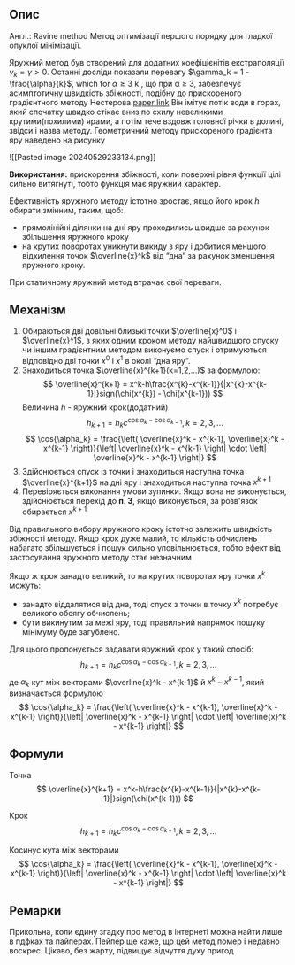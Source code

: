 ## Опис
Англ.: Ravine method
Метод оптимізації першого порядку для гладкої опуклої мінімізації.

Яружний метод був створений для додатних коефіцієнітів екстраполяції $\gamma_k = \gamma > 0$. Останні досліди показали перевагу $\gamma_k = 1 - \frac{\alpha}{k}$, which for $\alpha \geq 3$ k , що при α ≥ 3, забезпечує асимптотичну швидкість збіжності, подібну до прискореного градієнтного методу Нестерова.[paper link](https://arxiv.org/pdf/2403.04860v1)    Він імітує потік води в горах, який спочатку швидко стікає вниз по схилу невеликими крутими(похилими) ярами, а потім тече вздовж головної річки в долині, звідси і назва методу. Геометричний методу прискореного градієнта яру наведено на рисунку  

![[Pasted image 20240529233134.png]]

**Використання:** прискорення збіжності, коли поверхні рівня функції цілі сильно витягнуті, тобто функція має яружний характер.

Ефективність яружного методу істотно зростає, якщо його крок $h$ обирати змінним, таким, щоб:
- прямолінійні ділянки на дні яру проходились швидше за рахунок збільшення яружного кроку
- на крутих поворотах уникнути викиду з яру і добитися меншого відхилення точок $\overline{x}^k$ від “дна“ за рахунок зменшення яружного кроку.

При статичному яружний метод втрачає свої переваги. 

## Механізм
1. Обираються дві довільні близькі точки $\overline{x}^0$ і $\overline{x}^1$, з яких одним кроком методу найшвидшого спуску чи іншим градієнтним методом виконуємо спуск і отримуються відповідно дві точки $х^0$ і $х^1$ в околі “дна яру“.
2. Знаходиться точка $\overline{x}^{k+1}(k=1,2,...)$ за формулою:
	$$
		\overline{x}^{k+1} = x^k-h\frac{x^{k}-x^{k-1}}{|x^{k}-x^{k-1}|}sign(\chi(x^{k}) - \chi(x^{k-1}))
	$$
		Величина $h$ - яружний крок(додатний)
$$
	h_{k+1} = h_k c^{\cos{\alpha_k} - \cos{\alpha_{k-1}}}, k = 2,3, ...
$$
	$$
		\cos{\alpha_k} = \frac{\left( \overline{x}^k - x^{k-1}, \overline{x}^k - x^{k-1} \right)}{\left| \overline{x}^k - x^{k-1} \right| \cdot \left| \overline{x}^k - x^{k-1} \right|}
	$$
3. Здійснюється спуск із точки і знаходиться наступна точка $\overline{х}^{k+1}$ на дні яру і знаходиться наступна точка $x^{k+1}$ 
4. Перевіряється виконання умови зупинки. Якщо вона не виконується, здійснюється перехід до **п. 3**, якщо виконується, за розв'язок обирається $х^{k+1}$

Від правильного вибору яружного кроку істотно залежить швидкість збіжності методу.
Якщо крок дуже малий, то кількість обчислень набагато збільшується і пошук сильно уповільнюється, тобто ефект від застосування яружного методу стає незначним

Якщо ж крок занадто великий, то на крутих поворотах яру точки $х^{k}$ можуть:
- занадто віддалятися від дна, тоді спуск з точки в точку $х^k$ потребує великого обсягу обчислень;
- бути викинутим за межі яру, тоді правильний напрямок пошуку мінімуму буде загублено.

Для цього пропонується задавати яружний крок у такий спосіб:
$$
	h_{k+1} = h_k c^{\cos{\alpha_k} - \cos{\alpha_{k-1}}}, k = 2,3, ...
$$
		де $\alpha_k$ кут між векторами $\overline{x}^k - x^{k-1}$ й $x^k - x^{k-1}$, який визначається формулою 
	$$
		\cos{\alpha_k} = \frac{\left( \overline{x}^k - x^{k-1}, \overline{x}^k - x^{k-1} \right)}{\left| \overline{x}^k - x^{k-1} \right| \cdot \left| \overline{x}^k - x^{k-1} \right|}
	$$
## Формули
Точка
$$
		\overline{x}^{k+1} = x^k-h\frac{x^{k}-x^{k-1}}{|x^{k}-x^{k-1}|}sign(\chi(x^{k-1}))
$$

Крок
$$
	h_{k+1} = h_k c^{\cos{\alpha_k} - \cos{\alpha_{k-1}}}, k = 2,3, ...
$$

Косинус кута між векторами 
$$
		\cos{\alpha_k} = \frac{\left( \overline{x}^k - x^{k-1}, \overline{x}^k - x^{k-1} \right)}{\left| \overline{x}^k - x^{k-1} \right| \cdot \left| \overline{x}^k - x^{k-1} \right|}
	$$

## Ремарки
Прикольна, коли єдину згадку про метод в інтернеті можна найти лише в пдфках та пайперах. Пейпер ще каже, що цей метод помер і недавно воскрес. Цікаво, без жарту, підвищує відчуття духу пригод